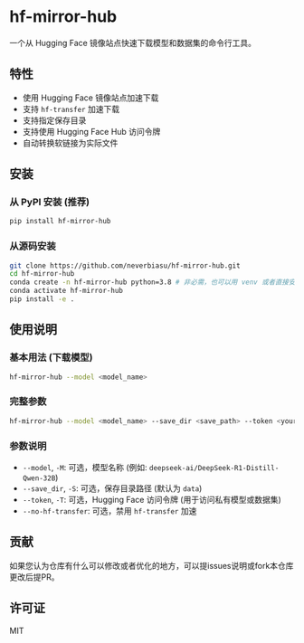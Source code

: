 # hf-mirror-hub

一个从 Hugging Face 镜像站点快速下载模型和数据集的命令行工具。

## 特性

*   使用 Hugging Face 镜像站点加速下载
*   支持 `hf-transfer` 加速下载
*   支持指定保存目录
*   支持使用 Hugging Face Hub 访问令牌
*   自动转换软链接为实际文件

## 安装

### 从 PyPI 安装 (推荐)

```bash
pip install hf-mirror-hub
```

### 从源码安装

```bash
git clone https://github.com/neverbiasu/hf-mirror-hub.git
cd hf-mirror-hub
conda create -n hf-mirror-hub python=3.8 # 非必需，也可以用 venv 或者直接安装
conda activate hf-mirror-hub
pip install -e .
```

## 使用说明

### 基本用法 (下载模型)

```bash
hf-mirror-hub --model <model_name>
```

### 完整参数

```bash
hf-mirror-hub --model <model_name> --save_dir <save_path> --token <your_token> [--no-hf-transfer]
```

### 参数说明

*   `--model`, `-M`: 可选，模型名称 (例如: `deepseek-ai/DeepSeek-R1-Distill-Qwen-32B`)
*   `--save_dir`, `-S`: 可选，保存目录路径 (默认为 `data`)
*   `--token`, `-T`: 可选，Hugging Face 访问令牌 (用于访问私有模型或数据集)
*   `--no-hf-transfer`: 可选，禁用 `hf-transfer` 加速

## 贡献

如果您认为仓库有什么可以修改或者优化的地方，可以提issues说明或fork本仓库更改后提PR。

## 许可证

MIT
